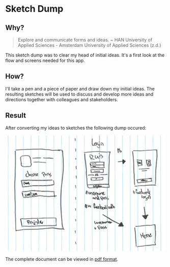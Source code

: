 # Sketch Dump
## Why?
> Explore and communicate forms and ideas. ~ HAN University of Applied Sciences - Amsterdam University of Applied Sciences (z.d.)

This sketch dump was to clear my head of initial ideas. It's a first look at the flow and screens needed for this app.

## How?
I'll take a pen and a piece of paper and draw down my initial ideas. The resulting sketches will be used to discuss and develop more ideas and directions together with colleagues and stakeholders.

## Result
After converting my ideas to sketches the following dump occured:

![one page of sketch dump](../assets/images/sketch-dump.png)

The complete document can be viewed in [pdf format](../assets/downloads/sketch-dump.pdf).
